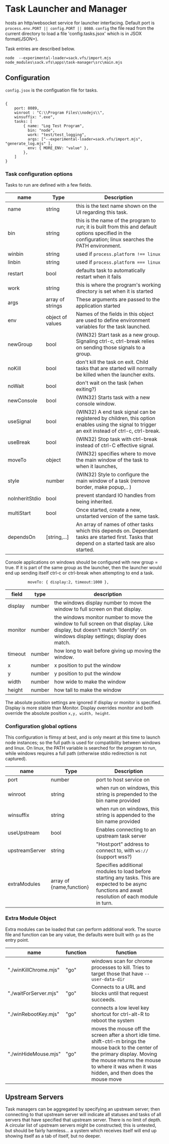 
# Task Launcher and Manager

hosts an http/websocket service for launcher interfacing.  Default port is `process.env.PORT || config.PORT || 8080`.  `config` the file 
read from the current directory to load a file 'config.tasks.jsox' which is in JSOX format(JSON+).

Task entries are described below. 


`node  --experimental-loader=sack.vfs/import.mjs node_modules\sack.vfs\apps\task-manager\src\main.mjs`

## Configuration

`config.jsox` is the configuation file for tasks.

```

{
	port: 8089,
	winroot : "C:\\Program Files\\nodejs\\",
	winsuffix: ".exe",
	tasks: [
		{ name: "Log Test Program",
		  bin: "node",
		  work: "test/test_logging",
		  args: ["--experimental-loader=sack.vfs/import.mjs", "generate_log.mjs" ],
		  env: { MORE_ENV: "value" },
		},
	]
}

```
### Task configuration options

Tasks to run are defined with a few fields.

|name|Type|Description|
|---|---|----|
| name | string | this is the text name shown on the UI regarding this task. |
| bin | string | this is the name of the program to run; it is built from this and default options specified in the configuration; linux searches the PATH environment. |
| winbin | string | used if `process.platform !== linux`  |
| linbin | string | used if `process.platform === linux`   |
| restart | bool | defaults task to automatically restart when it fails |
| work | string | this is where the program's working directory is set when it is started |
| args | array of strings | These arguments are passed to the application started |
| env | object of values | Names of the fields in this object are used to define environment variables for the task launched. |
|			newGroup|bool | (WIN32) Start task as a new group.  Signaling ctrl-c, ctrl-break relies on sending those signals to a group.  |
|			noKill | bool | don't kill the task on exit.  Child tasks that are started will normally be killed when the launcher exits. |
|			noWait | bool | don't wait on the task (when exiting?)  |
|			newConsole | bool | (WIN32) Starts task with a new console window.  |
|			useSignal |bool| (WIN32) A end task signal can be registered by children, this option enables using the signal to trigger an exit instead of ctrl-c, ctrl-break. |
|			useBreak |bool| (WIN32) Stop task with ctrl-break instead of ctrl-C effective signal.  |
|			moveTo | object | (WIN32) specifies where to move the main window of the task to when it launches,  |
|			style | number | (WIN32) Style to configure the main window of a task (remove border, make popup,.. )  |
|			noInheritStdio | bool | prevent standard IO handles from being inherited.  |
|			multiStart | bool | Once started, create a new, unstarted version of the same task. |
| dependsOn | [string,...] | An array of names of other tasks which this depends on.  Dependant tasks are started first.  Tasks that depend on a started task are also started. |


Console applications on windows should be configured with new group = true.  If it is part of the same group as the launcher, then the launcher would end up sending itself
ctrl-c or ctrl-break when attempting to end a task.

```
		  moveTo: { display:2, timeout:1000 },
```

|field | type | description |
|---|---|---|
| display | number | the windows display number to move the window to full screen on that display. |
| monitor | number | the windows monitor number to move the window to full screen on that display.  Like display, but doesn't match 'Identify' on windows display settings; display does match. |
| timeout | number | how long to wait before giving up moving the window. |
| x | number | x position to put the window  |
| y | number | y position to put the window |
| width | number | how wide to make the window |
| height | number | how tall to make the window |

The absolute position settings are ignored if display or monitor is specified.  Display is more stable than Monitor.  Display overrides monitor and both override the absolute position `x,y, width, height`.


###  Configuration global options

This configuration is flimsy at best, and is only meant at this time to launch node instances; so the
full path is used for compatibility between windows and linux.  On linux, the PATH variable is searched
for the program to run, while windows requires a full path (otherwise stdio redirection is not captured).

|name|Type|Description|
|---|---|----|
| port | number | port to host service on |
| winroot | string | when run on windows, this string is prepended to the bin name provided |
| winsuffix | string | when run on windows, this string is appended to the bin name provided |
| useUpstream | bool | Enables connecting to an upstream task server |
| upstreamServer | string | "Host:port" address to connect to, with `ws://` (support wss?) |
| extraModules| array of {name,function} | Specifies additional modules to load before starting any tasks.  This are expected to be async functions and await resolution of each module in turn.|


### Extra Module Object

Extra modules can be loaded that can perform additional work.  The source file and function can 
be any value, the defaults were built with `go` as the entry point.

| name | function | function |
|----|----|----|
|	      "./winKillChrome.mjs"|"go"|windows scan for chrome processes to kill.  Tries to target those that have `--user-data-dir` |
|	      "./waitForServer.mjs"|"go"|Connects to a URL and blocks until that request succeeds. |
|	      "./winRebootKey.mjs"|"go"| connects a low level key shortcut for ctrl-alt-R to reboot the system |
|	      "./winHideMouse.mjs"|"go" | moves the mouse off the screen after a short idle time.  shift-ctrl-m brings the mouse back to the center of the primary display.  Moving the mouse returns the mouse to where it was when it was hidden, and then does the mouse move |




## Upstream Servers

Task managers can be aggregated by specifying an upstream server; then connecting to that upstream 
server will indicate all statuses and tasks of all servers
that have specified that upstream server.  There is no limit of depth.
A circular list of upstream servers might be constructed; this is untested, but should be fairly harmless... a system
which receives itself will end up showing itself as a tab of itself, but no deeper.


